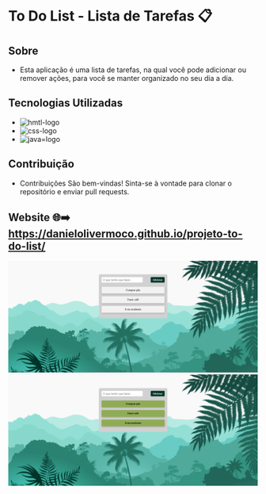 # To Do List - Lista de Tarefas 📋

## Sobre
* Esta aplicação é uma lista de tarefas, na qual você pode adicionar ou remover ações, para você se manter organizado no seu dia a dia. 
</h2>

## Tecnologias Utilizadas </h3>
* <img src="https://img.shields.io/badge/HTML5-E34F26?style=for-the-badge&logo=html5&logoColor=white" alt="hmtl-logo"> 
* <img src="https://img.shields.io/badge/CSS3-1572B6?style=for-the-badge&logo=css3&logoColor=white" alt="css-logo">
* <img src="https://img.shields.io/badge/JavaScript-323330?style=for-the-badge&logo=javascript&logoColor=F7DF1E" alt="java=logo">

## Contribuição
* Contribuições São bem-vindas! Sinta-se à vontade para clonar o repositório e enviar pull requests.

## Website 🌐➡️ https://danielolivermoco.github.io/projeto-to-do-list/

<img src="https://github.com/danielolivermoco/projeto-to-do-list/blob/main/img/img%20to%20do%20list.png?raw=true">
<img src="https://github.com/danielolivermoco/projeto-to-do-list/blob/main/img/img%202%20to%20do%20list.png?raw=true">
